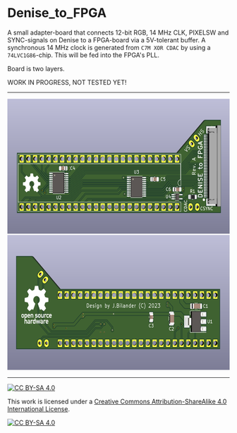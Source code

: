 # Denise_to_FPGA
A small adapter-board that connects 12-bit RGB, 14 MHz CLK, PIXELSW and SYNC-signals on Denise to a FPGA-board via a 5V-tolerant buffer.
A synchronous 14 MHz clock is generated from `C7M XOR CDAC` by using a `74LVC1G86`-chip. This will be fed into the FPGA's PLL.

Board is two layers.

WORK IN PROGRESS, NOT TESTED YET!

***

<a href="images/Denise_to_FPGA_pic1.png">
<img src="images/Denise_to_FPGA_pic1.png" width="600" height="306">
</a>
<a href="images/Denise_to_FPGA_pic2.png">
<img src="images/Denise_to_FPGA_pic2.png" width="600" height="306">
</a>

***

[![CC BY-SA 4.0][cc-by-sa-shield]][cc-by-sa]

This work is licensed under a
[Creative Commons Attribution-ShareAlike 4.0 International License][cc-by-sa].

[![CC BY-SA 4.0][cc-by-sa-image]][cc-by-sa]

[cc-by-sa]: http://creativecommons.org/licenses/by-sa/4.0/
[cc-by-sa-image]: https://licensebuttons.net/l/by-sa/4.0/88x31.png
[cc-by-sa-shield]: https://img.shields.io/badge/License-CC%20BY--SA%204.0-lightgrey.svg
